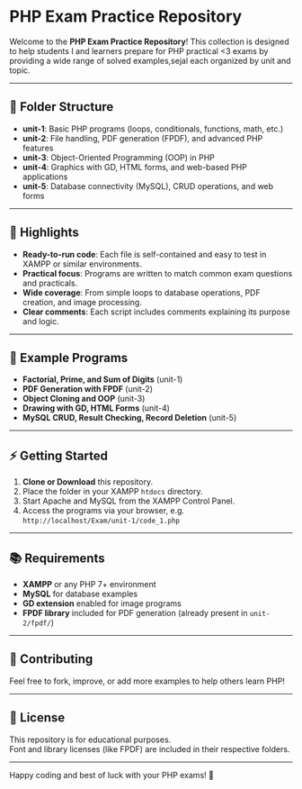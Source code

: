 # PHP Exam Practice Repository

Welcome to the **PHP Exam Practice Repository**!
This collection is designed to help students I and learners prepare for PHP practical <3 exams by providing a wide range of solved examples,sejal each organized by unit and topic. 

---

## 📁 Folder Structure

- **unit-1**: Basic PHP programs (loops, conditionals, functions, math, etc.)
- **unit-2**: File handling, PDF generation (FPDF), and advanced PHP features
- **unit-3**: Object-Oriented Programming (OOP) in PHP
- **unit-4**: Graphics with GD, HTML forms, and web-based PHP applications
- **unit-5**: Database connectivity (MySQL), CRUD operations, and web forms

---

## 🚀 Highlights

- **Ready-to-run code**: Each file is self-contained and easy to test in XAMPP or similar environments.
- **Practical focus**: Programs are written to match common exam questions and practicals.
- **Wide coverage**: From simple loops to database operations, PDF creation, and image processing.
- **Clear comments**: Each script includes comments explaining its purpose and logic.

---

## 📝 Example Programs

- **Factorial, Prime, and Sum of Digits** (unit-1)
- **PDF Generation with FPDF** (unit-2)
- **Object Cloning and OOP** (unit-3)
- **Drawing with GD, HTML Forms** (unit-4)
- **MySQL CRUD, Result Checking, Record Deletion** (unit-5)

---

## ⚡ Getting Started

1. **Clone or Download** this repository.
2. Place the folder in your XAMPP `htdocs` directory.
3. Start Apache and MySQL from the XAMPP Control Panel.
4. Access the programs via your browser, e.g.  
   `http://localhost/Exam/unit-1/code_1.php`

---

## 📚 Requirements

- **XAMPP** or any PHP 7+ environment
- **MySQL** for database examples
- **GD extension** enabled for image programs
- **FPDF library** included for PDF generation (already present in `unit-2/fpdf/`)

---

## 🤝 Contributing

Feel free to fork, improve, or add more examples to help others learn PHP!

---

## 📢 License

This repository is for educational purposes.  
Font and library licenses (like FPDF) are included in their respective folders.

---

Happy coding and best of luck with your PHP exams! 🎉
